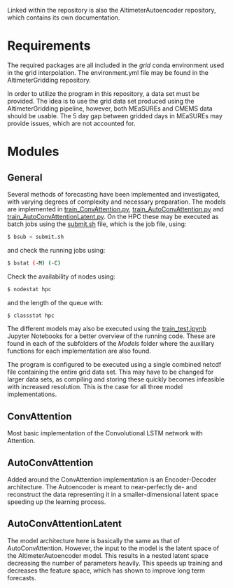 Linked within the repository is also the AltimeterAutoencoder repository, which contains its own documentation.

# Requirements 

The required packages are all included in the *grid* conda environment used in the grid interpolation. The environment.yml file may be found in the AltimeterGridding repository.

In order to utilize the program in this repository, a data set must be provided. The idea is to use the grid data set produced using the AltimeterGridding pipeline, however, both MEaSUREs and CMEMS data should be usable. The 5 day gap between gridded days in MEaSUREs may provide issues, which are not accounted for.

# Modules

## General
Several methods of forecasting have been implemented and investigated, with varying degrees of complexity and necessary preparation. The models are implemented in [train_ConvAttention.py](train_ConvAttention.py), [train_AutoConvAttention.py](train_AutoConvAttention.py) and [train_AutoConvAttentionLatent.py](train_AutoConvAttentionLatent.py). On the HPC these may be executed as batch jobs using the [submit.sh](submit.sh) file, which is the job file, using:
```sh
$ bsub < submit.sh
```
and check the running jobs using:
```sh
$ bstat (-M) (-C)
```
Check the availability of nodes using:
```sh
$ nodestat hpc
```
and the length of the queue with:
```sh
$ classstat hpc
```

The different models may also be executed using the [train_test.ipynb](Models/AttentionConvLSTMAutoEncoder/train_test.ipynb) Jupyter Notebooks for a better overview of the running code. These are found in each of the subfolders of the *Models* folder where the auxillary functions for each implementation are also found.

The program is configured to be executed using a single combined netcdf file containing the entire grid data set. This may have to be changed for larger data sets, as compiling and storing these quickly becomes infeasible with increased resolution. This is the case for all three model implementations.

## ConvAttention

Most basic implementation of the Convolutional LSTM network with Attention. 

## AutoConvAttention

Added around the ConvAttention implementation is an Encoder-Decoder architecture. The Autoencoder is meant to near-perfectly de- and reconstruct the data representing it in a smaller-dimensional latent space speeding up the learning process.

## AutoConvAttentionLatent

The model architecture here is basically the same as that of AutoConvAttention. However, the input to the model is the latent space of the AltimeterAutoencoder model. This results in a nested latent space decreasing the number of parameters heavily. This speeds up training and decreases the feature space, which has shown to improve long term forecasts.


